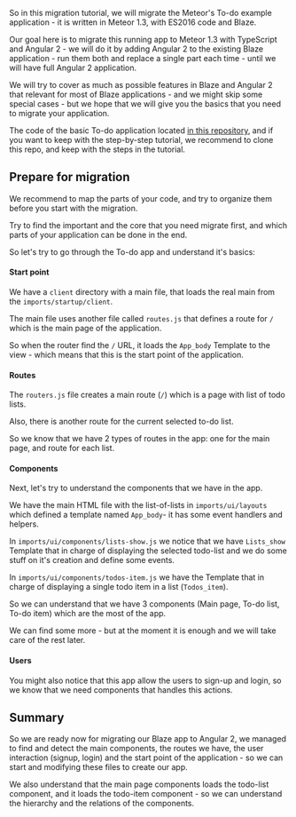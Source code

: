 So in this migration tutorial, we will migrate the Meteor's To-do example application - it is written in Meteor 1.3, with ES2016 code and Blaze.

Our goal here is to migrate this running app to Meteor 1.3 with TypeScript and Angular 2 - we will do it by adding Angular 2 to the existing Blaze application - run them both and replace a single part each time - until we will have full Angular 2 application.

We will try to cover as much as possible features in Blaze and Angular 2 that relevant for most of Blaze applications - and we might skip some special cases - but we hope that we will give you the basics that you need to migrate your application.

The code of the basic To-do application located [in this repository](https://github.com/meteor/todos), and if you want to keep with the step-by-step tutorial, we recommend to clone this repo, and keep with the steps in the tutorial.

## Prepare for migration

We recommend to map the parts of your code, and try to organize them before you start with the migration.

Try to find the important and the core that you need migrate first, and which parts of your application can be done in the end.

So let's try to go through the To-do app and understand it's basics:

#### Start point

We have a `client` directory with a main file, that loads the real main from the `imports/startup/client`.

The main file uses another file called `routes.js` that defines a route for `/` which is the main page of the application.

So when the router find the `/` URL, it loads the `App_body` Template to the view - which means that this is the start point of the application.

#### Routes

The `routers.js` file creates a main route (`/`) which is a page with list of todo lists.

Also, there is another route for the current selected to-do list.

So we know that we have 2 types of routes in the app: one for the main page, and route for each list.

#### Components

Next, let's try to understand the components that we have in the app.

We have the main HTML file with the list-of-lists in `imports/ui/layouts` which defined a template named `App_body`- it has some event handlers and helpers.

In `imports/ui/components/lists-show.js` we notice that we have `Lists_show` Template that in charge of displaying the selected todo-list and we do some stuff on it's creation and define some events.

In `imports/ui/components/todos-item.js` we have the Template that in charge of displaying a single todo item in a list (`Todos_item`).

So we can understand that we have 3 components (Main page, To-do list, To-do item) which are the most of the app.

We can find some more - but at the moment it is enough and we will take care of the rest later.

#### Users

You might also notice that this app allow the users to sign-up and login, so we know that we need components that handles this actions.

## Summary

So we are ready now for migrating our Blaze app to Angular 2, we managed to find and detect the main components, the routes we have, the user interaction (signup, login) and the start point of the application - so we can start and modifying these files to create our app.

We also understand that the main page components loads the todo-list component, and it loads the todo-item component - so we can understand the hierarchy and the relations of the components.
